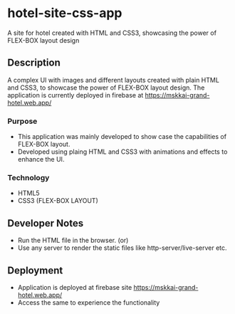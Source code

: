 # hotel-site-css-app

A site for hotel created with HTML and CSS3, showcasing the power of FLEX-BOX layout design

## Description

A complex UI with images and different layouts created with plain HTML and CSS3, to showcase the power of FLEX-BOX layout design. 
The application is currently deployed in firebase at https://mskkai-grand-hotel.web.app/

### Purpose

- This application was mainly developed to show case the capabilities of FLEX-BOX layout.
- Developed using plaing HTML and CSS3 with animations and effects to enhance the UI.

### Technology

- HTML5
- CSS3 (FLEX-BOX LAYOUT)

## Developer Notes

- Run the HTML file in the browser. (or)
- Use any server to render the static files like http-server/live-server etc.

## Deployment

- Application is deployed at firebase site https://mskkai-grand-hotel.web.app/
- Access the same to experience the functionality

